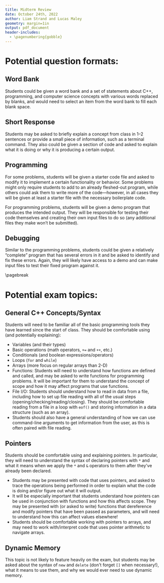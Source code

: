 ```yaml
---
title: Midterm Review
date: October 24th, 2022
author: Liam Strand and Lucas Maley
geometry: margin=1in
output: pdf_document
header-includes:
  - \pagenumbering{gobble}
---
```


# Potential question formats:

## Word Bank

Students could be given a word bank and a set of statements about C++, programming, and computer science concepts with various words replaced by blanks, and would need to select an item from the word bank to fill each blank space.


## Short Response

Students may be asked to briefly explain a concept from class in 1–2 sentences or provide a small piece of information, such as a terminal command. They also could be given a section of code and asked to explain what it is doing or why it is producing a certain output.

## Programming

For some problems, students will be given a starter code file and asked to modify it to implement a certain functionality or behavior. Some problems might only require students to add to an already fleshed-out program, while others could ask them to write more of the code—however, in all cases they will be given at least a starter file with the necessary boilerplate code.

For programming problems, students will be given a demo program that produces the intended output. They will be responsible for testing their code themselves and creating their own input files to do so (any additional files they make won’t be submitted).

## Debugging

Similar to the programming problems, students could be given a relatively “complete” program that has several errors in it and be asked to identify and fix these errors. Again, they will likely have access to a demo and can make input files to test their fixed program against it.

\pagebreak

# Potential exam topics:

## General C++ Concepts/Syntax

Students will need to be familiar all of the basic programming tools they have learned since the start of class. They should be comfortable using (and potentially explaining):

* Variables (and their types)
* Basic operations (math operators, `+=` and `++`, etc.)
* Conditionals (and boolean expressions/operators)
* Loops (`for` and `while`)
* Arrays (more focus on regular arrays than 2-D)
* Functions: Students will need to understand how functions are defined and called, and may be asked to write functions for programming problems. It will be important for them to understand the concept of scope and how it may affect programs that use functions.
* File I/O: Students should understand how to read in data from a file, including how to set up file reading with all of the usual steps (opening/checking/reading/closing). They should be comfortable reading from a file in a loop with `eof()` and storing information in a data structure (such as an array).
* Students should also have a general understanding of how we can use command-line arguments to get information from the user, as this is often paired with file reading.

## Pointers

Students should be comfortable using and explaining pointers. In particular, they will need to understand the syntax of declaring pointers with `*` and what it means when we apply the `*` and `&` operators to them after they’ve already been declared.

* Students may be presented with code that uses pointers, and asked to trace the operations being performed in order to explain what the code is doing and/or figure out what it will output.
* It will be especially important that students understand how pointers can be used in conjunction with functions and how this affects scope. They may be presented with (or asked to write) functions that dereference and modify pointers that have been passed as parameters, and will need to understand how this can affect values elsewhere!
* Students should be comfortable working with pointers to arrays, and may need to work with/interpret code that uses pointer arithmetic to navigate arrays.

## Dynamic Memory

This topic is not likely to feature heavily on the exam, but students may be asked about the syntax of `new` and `delete` (don't forget `[]` when necessary!), what it means to use them, and why we would ever need to use dynamic memory.
